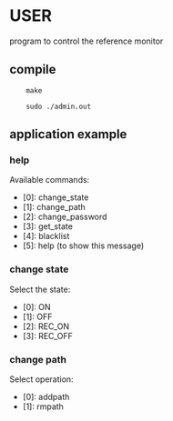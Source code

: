# USER

program to control the reference monitor

## compile 

```
    make
```

```
    sudo ./admin.out
```
## application example
### help
Available commands:
- \[0]: change_state 
- \[1]: change_path
- \[2]: change_password
- \[3]: get_state
- \[4]: blacklist
- \[5]: help (to show this message)

### change state
Select the state:
- \[0]: ON
- \[1]: OFF
- \[2]: REC_ON
- \[3]: REC_OFF
### change path
Select operation:
- \[0]: addpath 
- \[1]: rmpath